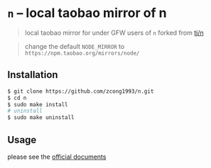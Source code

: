 # `n` – local taobao mirror of n

> local taobao mirror for under GFW users of `n` forked from [tj/n](https://github.com/tj/n)

> change the default `NODE_MIRROR` to `https://npm.taobao.org/mirrors/node/`

## Installation

```bash
$ git clone https://github.com/zcong1993/n.git
$ cd n
$ sudo make install
# uninstall
$ sudo make uninstall
```
## Usage

please see the [official documents](https://github.com/tj/n)
